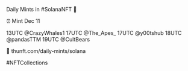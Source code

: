 Daily Mints in #SolanaNFT 🚀

⏰ Mint Dec 11

13UTC @CrazyWhales1
17UTC @The_Apes_
17UTC @y00tshub
18UTC @pandasTTM
19UTC @CultBears

🔗 thunft.com/daily-mints/solana

#NFTCollections